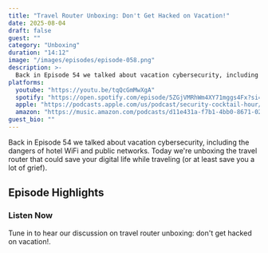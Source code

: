 ```yaml
---
title: "Travel Router Unboxing: Don't Get Hacked on Vacation!"
date: 2025-08-04
draft: false
guest: ""
category: "Unboxing"
duration: "14:12"
image: "/images/episodes/episode-058.png"
description: >-
  Back in Episode 54 we talked about vacation cybersecurity, including the dangers of hotel WiFi and public networks. Today we're unboxing the travel router that could save your digital life while traveling (or at least save you a lot of grief).
platforms:
  youtube: "https://youtu.be/tqQcGmMwXgA"
  spotify: "https://open.spotify.com/episode/5ZGjVMRhWm4XY71mggs4Fx?si=1756304ccd0a41da"
  apple: "https://podcasts.apple.com/us/podcast/security-cocktail-hour/id1679376200?i=1000720592747"
  amazon: "https://music.amazon.com/podcasts/d11e431a-f7b1-4bb0-8671-024afce9ade6/security-cocktail-hour"
guest_bio: ""
---
```


Back in Episode 54 we talked about vacation cybersecurity, including the dangers of hotel WiFi and public networks. Today we're unboxing the travel router that could save your digital life while traveling (or at least save you a lot of grief).

## Episode Highlights

### Listen Now

Tune in to hear our discussion on travel router unboxing: don't get hacked on vacation!.